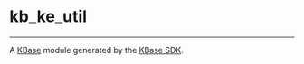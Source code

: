 
# kb_ke_util
---

A [KBase](https://kbase.us) module generated by the [KBase SDK](https://github.com/kbase/kb_sdk).


